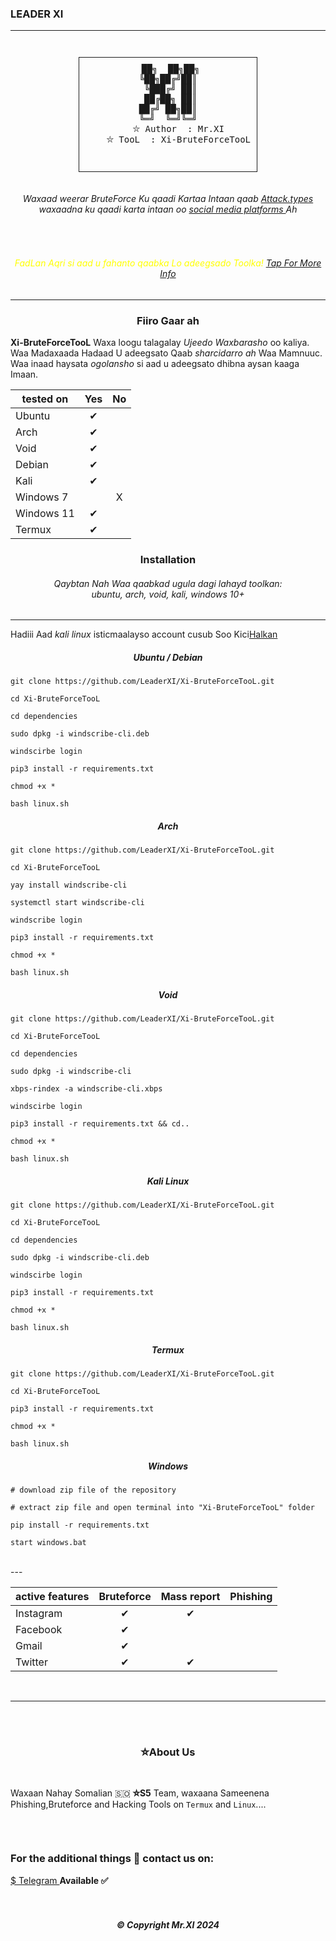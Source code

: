 ### LEADER XI 


---
<p align="center">
  <img src="![IMG_20240410_095927](https://github.com/LeaderXI/Xi-BruteForceTooL/assets/165747611/8df3a909-801b-41ff-a8f2-bf7ad626c577)
" alt=""/>
</p>
<div align="center">
  <pre style="display: inline-block; border: 1px solid; padding: 10px;">
 ██╗  ██╗██╗
╚██╗██╔╝██║
 ╚███╔╝ ██║
 ██╔██╗ ██║
██╔╝ ██╗██║
╚═╝  ╚═╝╚═╝
    ⛥ Author  : Mr.XI
    ⛥ TooL  : Xi-BruteForceTooL

  </pre>
</div>

 

 <h6><p align="center">
    Waxaad weerar BruteForce Ku qaadi Kartaa Intaan qaab  <a href="https://github.com/LeaderXI/Xi-BruteForceTooL/blob/main/cmd/supported-attack.txt">Attack.types</a> waxaadna ku qaadi karta intaan oo <a href="https://github.com/LeaderXI/Xi-BruteForceTooL/blob/main/cmd/supported-social.txt">social media platforms </a> Ah
</p></h6>
</p>
<p align="center">
  <img src="https://img.shields.io/badge/release-v1.1.0-141449" alt=""/>
  <img src="https://img.shields.io/badge/written in-python | php-141449" alt=""/> <br>
  <img src="https://img.shields.io/badge/author-Mr.XI-141449" alt=""/>
   
 <h6><p align="center" style="color:yellow">
    FadLan Aqri si aad u fahanto qaabka Lo adeegsado Toolka! <a href="https://github.com/LeaderXI/Xi-BruteForceTooL/blob/main/cmd/You-must-read">Tap For More Info</a>
</i></a>
</p></h6>

---

<h3><p align="center">Fiiro Gaar ah</p></h3>

<b>Xi-BruteForceTooL</b> Waxa loogu talagalay <i>Ujeedo Waxbarasho</i> oo kaliya. Waa Madaxaada Hadaad U adeegsato Qaab <i>sharcidarro ah</i>
Waa Mamnuuc. Waa inaad haysata <i>ogolansho</i> si aad u adeegsato dhibna aysan kaaga Imaan.
<div align="center">

|  tested on   | Yes | No |
|-------|:-----------:|:-----------:|
| Ubuntu      |   ✔      |           |
| Arch        |     ✔      |           |
| Void        |       ✔    |           |           
| Debian      |     ✔      |           |          
| Kali        |     ✔      |           |          
| Windows 7   |           |    X       |          
| Windows 11 |     ✔      |           |          
| Termux |     ✔      |           |          

</div>


<h3><p align="center">Installation</p></h3>

 <h6><p align="center">
Qaybtan Nah Waa qaabkad ugula dagi lahayd toolkan:<br> ubuntu, arch, void, kali, windows 10+
</p></h6>

---

Hadiii Aad <i>kali linux</i> isticmaalayso account cusub Soo Kici[Halkan](https://windscribe.net/login)

<h5><p align="center">Ubuntu / Debian</p></h3>

```
git clone https://github.com/LeaderXI/Xi-BruteForceTooL.git

cd Xi-BruteForceTooL

cd dependencies

sudo dpkg -i windscribe-cli.deb

windscirbe login

pip3 install -r requirements.txt

chmod +x *

bash linux.sh
```

<h5><p align="center">Arch</p></h3>


```
git clone https://github.com/LeaderXI/Xi-BruteForceTooL.git

cd Xi-BruteForceTooL

yay install windscribe-cli

systemctl start windscribe-cli

windscribe login

pip3 install -r requirements.txt

chmod +x *

bash linux.sh
```

<h5><p align="center">Void</p></h3>


```
git clone https://github.com/LeaderXI/Xi-BruteForceTooL.git

cd Xi-BruteForceTooL

cd dependencies

sudo dpkg -i windscribe-cli

xbps-rindex -a windscribe-cli.xbps

windscirbe login

pip3 install -r requirements.txt && cd..

chmod +x *

bash linux.sh
```

<h5><p align="center">Kali Linux</p></h3>


```
git clone https://github.com/LeaderXI/Xi-BruteForceTooL.git

cd Xi-BruteForceTooL

cd dependencies

sudo dpkg -i windscribe-cli.deb

windscirbe login 

pip3 install -r requirements.txt

chmod +x *

bash linux.sh
```

<h5><p align="center">Termux</p></h3>


```
git clone https://github.com/LeaderXI/Xi-BruteForceTooL.git

cd Xi-BruteForceTooL

pip3 install -r requirements.txt

chmod +x *

bash linux.sh
```

<h5><p align="center">Windows</p></h3>


```
# download zip file of the repository

# extract zip file and open terminal into "Xi-BruteForceTooL" folder

pip install -r requirements.txt

start windows.bat
```


<br>
---

<div align="center">

| active features | Bruteforce | Mass report | Phishing |
|-------|:-----------:|:-----------:|:-----------:|
| Instagram|   ✔      |      ✔     |           |
| Facebook|     ✔      |           |           |
| Gmail|       ✔    |           |           |
| Twitter|     ✔      |   ✔        |           |

</div> 

<br>

---



<br>


<br>
<h3><p align="center">⛥About Us</p></h3><br>
 
 Waxaan Nahay Somalian 🇸🇴  <b>⛥S5</b> Team, waxaana Sameenena Phishing,Bruteforce and Hacking Tools on ```Termux``` and ```Linux```....<br>
<p align="center">
  <img src="images/Teamlogo.jpg" alt=""/>
</p> <br>
<h3><p aling="center">For the additional things 🦅 contact us on:</p></h3>
<a href="https://t.me/">$  Telegram </a> <b> Available ✅</b><br>
<br>
<br>
<h5><p align="center">© Copyright Mr.XI 2024</p></h5><br>
